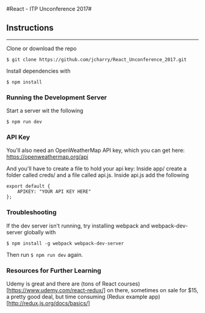 #React - ITP Unconference 2017#

## Instructions ##
---
Clone or download the repo
```
$ git clone https://github.com/jcharry/React_Unconference_2017.git
```

Install dependencies with
```
$ npm install
```

### Running the Development Server ###
Start a server wit the following
```
$ npm run dev
```

### API Key ###
You'll also need an OpenWeatherMap API key, which you can get here:
https://openweathermap.org/api

And you'll have to create a file to hold your api key:
Inside app/ create a folder called creds/ and a file called api.js. 
Inside api.js add the following
```
export default {
    APIKEY: "YOUR API KEY HERE"
};
```

### Troubleshooting ###
If the dev server isn't running,
try installing webpack and webpack-dev-server globally with
```
$ npm install -g webpack webpack-dev-server
```
Then run ```$ npm run dev``` again.

### Resources for Further Learning ###
Udemy is great and there are (tons of React courses)[https://www.udemy.com/react-redux/] on there, sometimes on sale
for $15, a pretty good deal, but time consuming
(Redux example app)[http://redux.js.org/docs/basics/]

